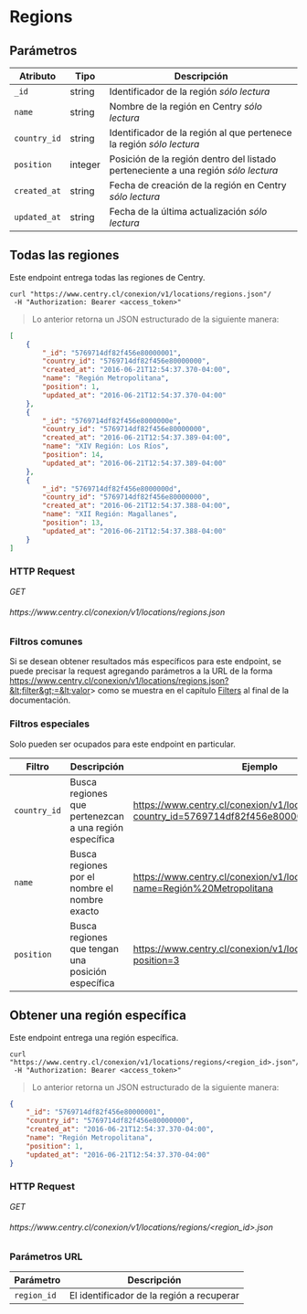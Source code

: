 # Regions

## Parámetros

Atributo     | Tipo    | Descripción                                                                            
------------ | ------- | -----------
`_id`        | string  | Identificador de la región <i class="label label-info">sólo lectura</i>
`name`       | string  | Nombre de la región en Centry <i class="label label-info">sólo lectura</i>
`country_id` | string  | Identificador de la región al que pertenece la región <i class="label label-info">sólo lectura</i>
`position`   | integer | Posición de la región dentro del listado perteneciente a una región <i class="label label-info">sólo lectura</i>
`created_at` | string  | Fecha de creación de la región en Centry <i class="label label-info">sólo lectura</i>
`updated_at` | string  | Fecha de la última actualización <i class="label label-info">sólo lectura</i>

## Todas las regiones

Este endpoint entrega todas las regiones de Centry.

```shell
curl "https://www.centry.cl/conexion/v1/locations/regions.json"/
 -H "Authorization: Bearer <access_token>"
```

> Lo anterior retorna un JSON estructurado de la siguiente manera:

```json
[
    {
        "_id": "5769714df82f456e80000001",
        "country_id": "5769714df82f456e80000000",
        "created_at": "2016-06-21T12:54:37.370-04:00",
        "name": "Región Metropolitana",
        "position": 1,
        "updated_at": "2016-06-21T12:54:37.370-04:00"
    },
    {
        "_id": "5769714df82f456e8000000e",
        "country_id": "5769714df82f456e80000000",
        "created_at": "2016-06-21T12:54:37.389-04:00",
        "name": "XIV Región: Los Ríos",
        "position": 14,
        "updated_at": "2016-06-21T12:54:37.389-04:00"
    },
    {
        "_id": "5769714df82f456e8000000d",
        "country_id": "5769714df82f456e80000000",
        "created_at": "2016-06-21T12:54:37.388-04:00",
        "name": "XII Región: Magallanes",
        "position": 13,
        "updated_at": "2016-06-21T12:54:37.388-04:00"
    }
]
```

### HTTP Request

<div class="api-endpoint">
  <div class="endpoint-data">
    <i class="label label-get">GET</i>
    <h6> https://www.centry.cl/conexion/v1/locations/regions.json </h6>
  </div>
</div>

### Filtros comunes

Si se desean obtener resultados más específicos para este endpoint, se puede
precisar la request agregando parámetros a la URL de la forma
https://www.centry.cl/conexion/v1/locations/regions.json?&lt;filter&gt;=&lt;valor&gt;
como se muestra en el capítulo [Filters](#filters) al final de la documentación.

### Filtros especiales

Solo pueden ser ocupados para este endpoint en particular.

Filtro       | Descripción                                         | Ejemplo
------------ | --------------------------------------------------- | -------
`country_id` | Busca regiones que pertenezcan a una región específica | https://www.centry.cl/conexion/v1/locations/regions.json?country_id=5769714df82f456e80000000
`name`       | Busca regiones por el nombre el nombre exacto       | https://www.centry.cl/conexion/v1/locations/regions.json?name=Región%20Metropolitana
`position`   | Busca regiones que tengan una posición específica   | https://www.centry.cl/conexion/v1/locations/regions.json?position=3

## Obtener una región específica

Este endpoint entrega una región específica.

```shell
curl "https://www.centry.cl/conexion/v1/locations/regions/<region_id>.json"/
 -H "Authorization: Bearer <access_token>"
```

> Lo anterior retorna un JSON estructurado de la siguiente manera:

```json
{
    "_id": "5769714df82f456e80000001",
    "country_id": "5769714df82f456e80000000",
    "created_at": "2016-06-21T12:54:37.370-04:00",
    "name": "Región Metropolitana",
    "position": 1,
    "updated_at": "2016-06-21T12:54:37.370-04:00"
}
```

### HTTP Request

<div class="api-endpoint">
  <div class="endpoint-data">
    <i class="label label-get">GET</i>
    <h6> https://www.centry.cl/conexion/v1/locations/regions/&lt;region_id&gt;.json </h6>
  </div>
</div>

### Parámetros URL

Parámetro   | Descripción
----------- | -----------
`region_id` | El identificador de la región a recuperar
